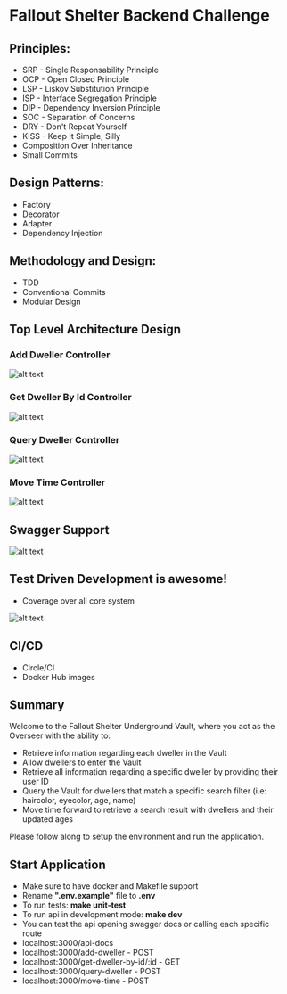 # Fallout Shelter Backend Challenge

## Principles:
* SRP - Single Responsability Principle
* OCP - Open Closed Principle
* LSP - Liskov Substitution Principle
* ISP - Interface Segregation Principle
* DIP - Dependency Inversion Principle
* SOC - Separation of Concerns
* DRY - Don't Repeat Yourself
* KISS - Keep It Simple, Silly
* Composition Over Inheritance
* Small Commits

## Design Patterns:
* Factory
* Decorator
* Adapter
* Dependency Injection 

## Methodology and Design:
* TDD
* Conventional Commits
* Modular Design

## Top Level Architecture Design
### Add Dweller Controller
![alt text](https://user-images.githubusercontent.com/6265325/126898107-5791b1a4-e602-4aaf-8187-4a667ceb6647.png)
### Get Dweller By Id Controller
![alt text](https://user-images.githubusercontent.com/6265325/126898109-818f6b76-b145-4d05-ae9b-92a74e102dfa.png)
### Query Dweller Controller
![alt text](https://user-images.githubusercontent.com/6265325/126898110-1dcf2dbb-c70a-412e-9808-b67a86d6fcd9.png)
### Move Time Controller
![alt text](https://user-images.githubusercontent.com/6265325/126898111-39936b4b-ae2e-46e8-a229-f772dc4c7191.png)

## Swagger Support
![alt text](https://user-images.githubusercontent.com/6265325/126898416-c34b9ec2-08a7-4bf2-bf67-d821a8136513.png)

## Test Driven Development is awesome!
* Coverage over all core system

![alt text](https://user-images.githubusercontent.com/6265325/126898330-a0a75873-dfcf-4172-8e3e-bcc45a201fca.png)

## CI/CD
 * Circle/CI
 * Docker Hub images

## Summary
Welcome to the Fallout Shelter Underground Vault, where you act as the Overseer with the ability to:
 * Retrieve information regarding each dweller in the Vault
 * Allow dwellers to enter the Vault
 * Retrieve all information regarding a specific dweller by providing their user ID
 * Query the Vault for dwellers that match a specific search filter (i.e: haircolor, eyecolor, age, name)
 * Move time forward to retrieve a search result with dwellers and their updated ages 
 
Please follow along to setup the environment and run the application. 
 
## Start Application
* Make sure to have docker and Makefile support
* Rename **".env.example"** file to **.env**
* To run tests: **make unit-test**
* To run api in development mode: **make dev**
* You can test the api opening swagger docs or calling each specific route
* localhost:3000/api-docs
* localhost:3000/add-dweller - POST
* localhost:3000/get-dweller-by-id/:id - GET
* localhost:3000/query-dweller - POST
* localhost:3000/move-time - POST
